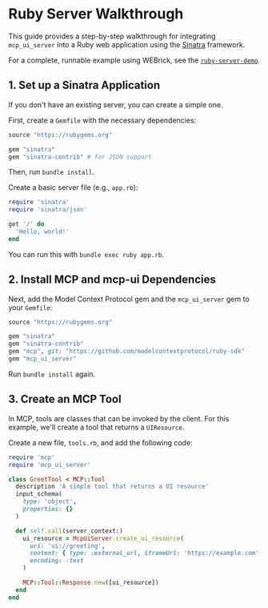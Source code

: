 # Ruby Server Walkthrough

This guide provides a step-by-step walkthrough for integrating `mcp_ui_server` into a Ruby web application using the [Sinatra](https://sinatrarb.com/) framework.

For a complete, runnable example using WEBrick, see the [`ruby-server-demo`](https://github.com/idosal/mcp-ui/tree/main/examples/ruby-server-demo).

## 1. Set up a Sinatra Application

If you don't have an existing server, you can create a simple one.

First, create a `Gemfile` with the necessary dependencies:

```ruby
source "https://rubygems.org"

gem "sinatra"
gem "sinatra-contrib" # for JSON support
```

Then, run `bundle install`.

Create a basic server file (e.g., `app.rb`):

```ruby
require 'sinatra'
require 'sinatra/json'

get '/' do
  'Hello, world!'
end
```

You can run this with `bundle exec ruby app.rb`.

## 2. Install MCP and mcp-ui Dependencies

Next, add the Model Context Protocol gem and the `mcp_ui_server` gem to your `Gemfile`:

```ruby
source "https://rubygems.org"

gem "sinatra"
gem "sinatra-contrib"
gem "mcp", git: "https://github.com/modelcontextprotocol/ruby-sdk"
gem "mcp_ui_server"
```

Run `bundle install` again.

## 3. Create an MCP Tool

In MCP, tools are classes that can be invoked by the client. For this example, we'll create a tool that returns a `UIResource`.

Create a new file, `tools.rb`, and add the following code:

```ruby
require 'mcp'
require 'mcp_ui_server'

class GreetTool < MCP::Tool
  description 'A simple tool that returns a UI resource'
  input_schema(
    type: 'object',
    properties: {}
  )

  def self.call(server_context:)
    ui_resource = McpUiServer.create_ui_resource(
      uri: 'ui://greeting',
      content: { type: :external_url, iframeUrl: 'https://example.com' },
      encoding: :text
    )

    MCP::Tool::Response.new([ui_resource])
  end
end
```